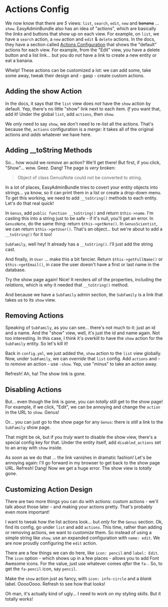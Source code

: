# Actions Config

We now know that there are *5* views: `list`, `search`, `edit`, `new` and
~~banana~~ ... `show`. EasyAdminBundle also has an idea of "actions", which are basically
the *links* and buttons that show up on each view. For example, on `list`, we have
a `search` action, a `new` action and `edit` & `delete` actions. In the docs, they
have a section called [Actions Configuration](http://symfony.com/doc/current/bundles/EasyAdminBundle/book/actions-configuration.html)
that shows the "default" actions for each view. For example, from the "Edit" view,
you have a delete button and a list link... but you do *not* have a link to create
a new entity or eat a banana.

Whelp! These actions can be customized a lot: we can add some, take some away, tweak
their design and - gasp - create custom actions.

## Adding the show Action

In the docs, it says that the `list` view does *not* have the `show` action by default.
Yep, there's no little "show" link next to each item. *If* you want that, add it!
Under the global `list`, add `actions`, then `show`. 

We *only* need to say `show`, we don't need to re-list all the actions. That's because
the, `actions` configuration is a *merge*: it takes all of the original actions and
*adds* whatever we have here.

## Adding __toString Methods

So... how would we *remove* an action? We'll get there! But first, if you click,
"Show"... wow. Geez. Dang! The page is *very* broken:

> Object of class GenusNote could not be converted to string.

In a *lot* of places, EasyAdminBundle tries to covert your entity objects into
strings... ya know, so it can print them in a list or create a drop-down menu.
To get this working, we need to add `__toString()` methods to each entity. Let's do
that real quick!

In `Genus`, add `public function __toString()` and return `$this->name`. I'm casting
this into a string just to be safe - if it's null, you'll get an error. In `GenusNote`,
do the same thing: return `$this->getNote()`. In `GenusScientist`, we can return
`$this->getUser()`. That's an object... but we're about to add a `__toString()`
for it too! 

`SubFamily`, well hey! It already has a `__toString()`. I'll just add the string cast.

And finally, in `User` ... make this a bit fancier. Return `$this->getFullName()`
or `$this->getEmail()`, in case the user doesn't have a first or last name in the
database.

Try the show page again! Nice! It renders *all* of the properties, including
the *relations*, which is why it needed that `__toString()` method.

And because we have a `SubFamily` admin section, the `SubFamily` is a link that
takes us to its `show` view.

## Removing Actions

Speaking of `SubFamily`, as you can see... there's not much to it: just an id and
a name. And the "show" view, well, it's just the id and name again. Not too interesting.
In this case, I think it's overkill to have the `show` action for the `SubFamily`
entity. So let's kill it!

Back in `config.yml`, we just added the, `show` action to the `list` view globally.
Now, under `SubFamily`, we can *override* that `list` config. Add `actions` and -
to *remove* an action - use `-show`. Yep, use "minus" to take an action away.

Refresh! Ah, ha! The show link is gone.

## Disabling Actions

But... even though the link is gone, you can *totally* still get to the show page!
For example, if we click, "Edit", we can be annoying and change the `action` in the
URL to `show`. Genus!

Or... you can just go to the show page for any `Genus`: there is *still* a link to
the `SubFamily` show page.

That might be ok, but if you *truly* want to disable the show view, there's a special
config key for that. Under the entity itself, add `disabled_actions` set to an array
with `show` inside.

As *soon* as we do that ... the link vanishes in dramatic fashion! Let's be annoying
again: I'll go forward in my browser to get back to the show page URL. Refresh! Dang!
Now we get a huge error. The show view is *totally* gone.

## Customizing Action Design

There are two more things you can do with actions: custom actions - we'll talk about
those later - and making your actions pretty. That's probably even more important!

I want to tweak how the list actions look... but *only* for the `Genus` section.
Ok, find its config, go under `list` and add `actions`. This time, rather than adding
or removing actions, we want to *customize* them. So instead of using a simple string
like `show`, use an expanded configuration with `name: edit`. We are now proudly
configuring the `edit` action.

There are a few things we can do here, like `icon: pencil` and `label: Edit`. The
`icon` option - which shows up in a few places - allows you to add Font Awesome icons.
For the value, just use whatever comes *after* the `fa-`. So, to get the `fa-pencil`
icon, say `pencil`.

Make the `show` action just as fancy, with `icon: info-circle` and a *blank* label.
OoooOooo. Refresh to see how that looks!

Oh man, it's actually kind of ugly... I need to work on my styling skills. But it
totally works! 
